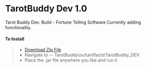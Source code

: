 TarotBuddy Dev 1.0
==================
Tarot Buddy Dev. Build - Fortune Telling Software
Currently adding functionality.

#### To Install
>* [Download Zip File](https://github.com/supaFool/TarotHelper/archive/master.zip)  
>* Navigate to -- TarotBuddy\out\artifacts\TarotBuddy_DEV  
>* Place the .jar file anywhere you like and run it  
